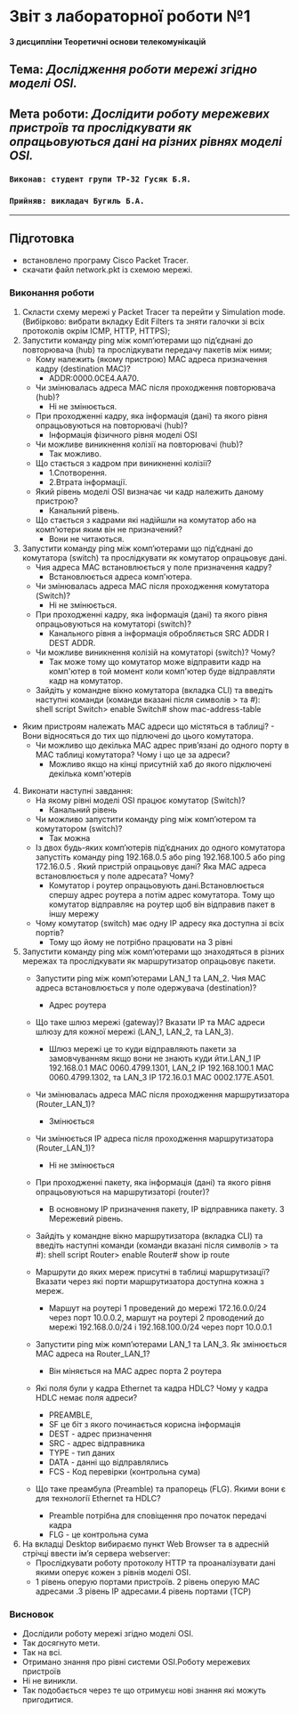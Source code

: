 # Звіт з лабораторної роботи №1

#### З дисципліни Теоретичні основи телекомунікацій
## Тема: _Дослідження роботи мережі згідно моделі OSI._

## Мета роботи: _Дослідити роботу мережевих пристроїв та прослідкувати як опрацьовуються дані на різних рівнях моделі OSI._

### `Виконав: студент групи ТР-32 Гусяк Б.Я.`
### `Прийняв: викладач Бугиль Б.А.`
---

## Підготовка
- встановлено програму Cisco Packet Tracer.
- скачати файл network.pkt із схемою мережі.

### Виконання роботи
1. Скласти схему мережі у Packet Tracer та перейти у Simulation mode. (Вибірково: вибрати вкладку Edit Filters та зняти галочки зі всіх протоколів окрім ICMP, HTTP, HTTPS);
2. Запустити команду ping між комп’ютерами що під’єднані до повторювача (hub) та прослідкувати передачу пакетів між ними;
    - Кому належить (якому пристрою) MAC адреса призначення кадру (destination МАС)?
      - ADDR:0000.0CE4.AA70.
    - Чи змінювалась адреса MAC після проходження повторювача (hub)?
      - Ні не змінюється.
    - При проходженні кадру, яка інформація (дані) та якого рівня опрацьовуються на повторювачі (hub)?
      - Інформація фізичного рівня моделі ОSI
    - Чи можливе виникнення колізії на повторювачі (hub)?
      - Так можливо.
    - Що стається з кадром при виникненні колізії?
      - 1.Спотворення.
      - 2.Втрата інформації.
    - Який рівень моделі OSI визначає чи кадр належить даному пристрою?
      - Канальний рівень.
    - Що стається з кадрами які надійшли на комутатор або на комп’ютери яким він не призначений?
      - Вони не читаються.
3. Запустити команду ping між комп’ютерами що під’єднані до комутатора (switch) та прослідкувати як комутатор опрацьовує дані.
    - Чия адреса MAC встановлюється у поле призначення кадру?
      - Встановлюється адреса комп'ютера.
    - Чи змінювалась адреса MAC після проходження комутатора (Switch)?
      - Ні не змінюється.
    - При проходженні кадру, яка інформація (дані) та якого рівня опрацьовуються на комутаторі (switch)?
      - Канального рівня а інформація обробляється SRC ADDR I DEST ADDR.
    - Чи можливе виникнення колізій на комутаторі (switch)? Чому?
      - Так може тому що комутатор може відправити кадр на комп'ютер в той момент коли комп'ютер буде відправляти кадр на комутатор. 
    - Зайдіть у командне вікно комутатора (вкладка CLI) та введіть наступні команди (команди вказані після символів > та #):        
shell script
        Switch> enable
        Switch# show mac-address-table
- Яким пристроям належать МАС адреси що містяться в таблиці?
      - Вони відносяться до тих що підлючені до цього комутатора.
    - Чи можливо що декілька МАС адрес прив’язані до одного порту в МАС таблиці комутатора? Чому і що це за адреси?
      - Можливо якщо на кінці присутній хаб до якого підключені декілька комп'ютерів
4. Виконати наступні завдання:
    - На якому рівні моделі OSI працює комутатор (Switch)? 
      - Канальний рівень 
    - Чи можливо запустити команду ping між комп’ютером та комутатором (switch)?
      - Так можна 
    - Із двох будь-яких комп’ютерів під’єднаних до одного комутатора запустіть команду ping 192.168.0.5 або ping 192.168.100.5 або ping 172.16.0.5 . Який пристрій опрацьовує дані? Яка МАС адреса встановлюється у поле адресата? Чому?
      - Комутатор і роутер опрацьовують дані.Встановлюється спершу адрес роутера а потім адрес комутатора. Тому що комутатор відправляє на роутер щоб він відправив пакет в іншу мережу 
    - Чому комутатор (switch) має одну ІР адресу яка доступна зі всіх портів?
      - Тому що йому не потрібно працювати на 3 рівні 
5. Запустити команду ping між комп’ютерами що знаходяться в різних мережах та прослідкувати як маршрутизатор опрацьовує пакети.
    - Запустити ping між комп’ютерами LAN_1 та LAN_2. Чия МАС адреса встановлюється у поле одержувача (destination)?
      - Адрес роутера
    - Що таке шлюз мережі (gateway)? Вказати IP та МАС адреси шлюзу для кожної мережі (LAN_1, LAN_2, та LAN_3).
      - Шлюз мережі це то куди відправляють пакети за замовчуванням якщо вони не знають куди йти.LAN_1 IP 192.168.0.1 MAC 0060.4799.1301, LAN_2 IP 192.168.100.1 MAC 0060.4799.1302, та LAN_3 IP 172.16.0.1 MAC 0002.177E.A501.
    - Чи змінювалась адреса MAC після проходження маршрутизатора (Router_LAN_1)?
      - Змінюється 
    - Чи змінюється ІР адреса після проходження маршрутизатора (Router_LAN_1)?
      - Ні не змінюється
    - При проходженні пакету, яка інформація (дані) та якого рівня опрацьовуються на маршрутизаторі (router)?
      - В основному IP призначення пакету, IP відправника пакету. 3 Мережевий рівень.
    - Зайдіть у командне вікно маршрутизатора (вкладка CLI) та введіть наступні команди (команди вказані після символів > та #):
        shell script
        Router> enable
        Router# show ip route
        
    - Маршрути до яких мереж присутні в таблиці маршрутизації? Вказати через які порти маршрутизатора доступна кожна з мереж.
      - Маршут на роутері 1 проведений до мережі 172.16.0.0/24 через порт 10.0.0.2, маршут на роутері 2 проводений до мережі 192.168.0.0/24 і 192.168.100.0/24 через порт 10.0.0.1
    - Запустити ping між комп’ютерами LAN_1 та LAN_3. Як змінюється МАС адреса на Router_LAN_1? 
      - Він міняється на MAC адрес порта 2 роутера 
    - Які поля були у кадра Ethernet та кадра HDLC? Чому у кадра HDLC немає поля адреси?
      - PREAMBLE,
      - SF це біт з якого починається корисна інформація 
      - DEST - адрес призначення
      - SRC - адрес відправника 
      - TYPE - тип даних 
      - DATA - данні що відправлялись
      - FCS - Код перевірки (контрольна сума)
    - Що таке преамбула (Preamble) та прапорець (FLG). Якими вони є для технології Ethernet та HDLC?
      - Preamble потрібна для сповіщення про початок передачі кадра 
      - FLG - це контрольна сума
6. На вкладці Desktop вибираємо пункт Web Browser та в адресній стрічці ввести ім’я сервера webserver:
    - Прослідкувати роботу протоколу HTTP та проаналізувати дані якими оперує кожен з рівнів моделі OSI.
    - 1 рівень оперую портами пристроїв. 2 рівень оперую MAC адресами .3 рівень IP адресами.4 рівень портами (TCP)
### Висновок 
- Дослідили роботу мережі згідно моделі OSI.
- Так досягнуто мети.
- Так на всі.
- Отримано знання про рівні системи OSI.Роботу мережевих пристроїв 
- Ні не виникли. 
- Так подобається через те що отримуєш нові знання які можуть пригодитися.
